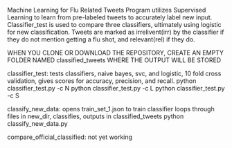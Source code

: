 Machine Learning for Flu Related Tweets
Program utilizes Supervised Learning to learn from pre-labeled tweets to accurately label new input. Classifier_test is used to compare three classifiers, ultimately using logistic for new classification.
Tweets are marked as irrelivent(irr) by the classifier if they do not mention getting a flu shot, and relevant(rel) if they do.

WHEN YOU CLONE OR DOWNLOAD THE REPOSITORY, CREATE AN EMPTY FOLDER NAMED classified_tweets WHERE THE OUTPUT WILL BE STORED

classifier_test:
tests classifiers, naive bayes, svc, and logistic, 10 fold cross validation, gives scores for accuracy, precision, and recall.
  python classifier_test.py -c N
  python classifier_test.py -c L
  python classifier_test.py -c S

classify_new_data:
opens train_set_1.json to train classifier
loops through files in new_dir, classifies, outputs in classified_tweets
  python classify_new_data.py


compare_official_classified:
not yet working




